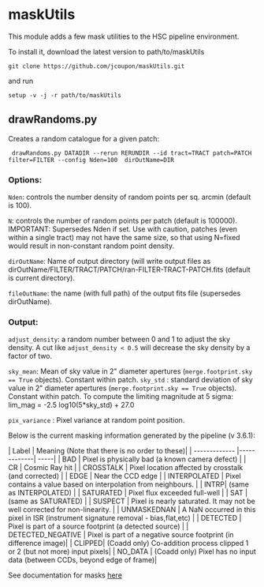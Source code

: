 # maskUtils

This module adds a few mask utilities to the HSC pipeline environment.

To install it, download the latest version to path/to/maskUtils
```
git clone https://github.com/jcoupon/maskUtils.git
```
and run
```
setup -v -j -r path/to/maskUtils
```

## drawRandoms.py

Creates a random catalogue for a given patch:
```
 drawRandoms.py DATADIR --rerun RERUNDIR --id tract=TRACT patch=PATCH filter=FILTER --config Nden=100  dirOutName=DIR  
```

### Options:

```Nden```: controls the number density of random points per sq. arcmin  (default is 100).

```N```: controls the number of random points per patch (default is 100000). IMPORTANT: Supersedes Nden if set. Use with caution, patches (even within a single tract) may not have the same size, so that using N=fixed would result in non-constant random point density.

```dirOutName```: Name of output directory (will write output files as dirOutName/FILTER/TRACT/PATCH/ran-FILTER-TRACT-PATCH.fits (default is current directory).

```fileOutName```: the name (with full path) of the output fits file (supersedes dirOutName).

### Output:

```adjust_density```: a random number between 0 and 1 to adjust the sky density. A cut like ```adjust_density < 0.5``` will decrease the sky density by a factor of two.

```sky_mean```: Mean of sky value in 2" diameter apertures (```merge.footprint.sky == True``` objects). Constant within patch.
```sky_std``` : standard deviation of sky value in 2" diameter apertures (```merge.footprint.sky == True``` objects). Constant within patch. To compute the limiting magnitude at 5 sigma: lim_mag = -2.5 log10(5*sky_std) + 27.0

```pix_variance``` : Pixel variance at random point position.

Below is the current masking information generated by the pipeline (v 3.6.1):

| Label |	Meaning (Note that there is no order to these)|
| ------------- |-------------| -----|
| BAD	| Pixel is physically bad (a known camera defect) |
| CR |	Cosmic Ray hit  |
| CROSSTALK	| Pixel location affected by crosstalk (and corrected)  |
| EDGE   | Near the CCD edge  |
| INTERPOLATED	| Pixel contains a value based on interpolation from neighbours.  |
| INTRP| 	(same as INTERPOLATED)  |
| SATURATED	| Pixel flux exceeded full-well  |
| SAT	| (same as SATURATED)  |
| SUSPECT	| Pixel is nearly saturated. It may not be well corrected for non-linearity.  |
| UNMASKEDNAN	| A NaN occurred in this pixel in ISR (instrument signature removal - bias,flat,etc) |
| DETECTED	| Pixel is part of a source footprint (a detected source) |
| DETECTED\_NEGATIVE	 | Pixel is part of a negative source footprint (in difference image)|
| CLIPPED| 	(Coadd only) Co-addition process clipped 1 or 2 (but not more) input pixels|
| NO_DATA	| (Coadd only) Pixel has no input data (between CCDs, beyond edge of frame)|

See documentation for masks [here](http://hsca.ipmu.jp/hscsphinx/pipeline_tools.html#masks)
